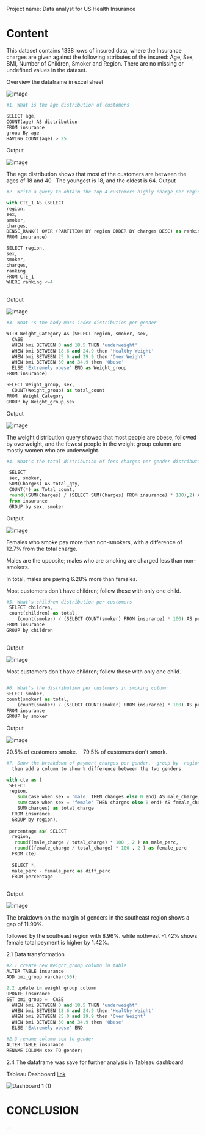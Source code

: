 Project name: Data analyst for US Health Insurance 


# Content

This dataset contains 1338 rows of insured data, where the Insurance charges are given against the following attributes of the insured: Age, Sex, BMI, Number of Children, Smoker and Region. There are no missing or undefined values in the dataset.

Overview the dataframe in excel sheet


![image](https://github.com/JoshuaKab/SQL-Queries/assets/135429439/a5e46920-0792-4ed0-a948-a229d5a0ce71)


```python
#1. What is the age distribution of customers

SELECT age,
COUNT(age) AS distribution
FROM insurance
group By age
HAVING COUNT(age) > 25


```
Output

![image](https://github.com/JoshuaKab/SQL-Queries/assets/135429439/c26cf0d5-a881-4a3f-b665-abf2e5c1f88a)

The age distribution shows that most of the customers are between the ages of 18 and 40. 
The youngest is 18, and the oldest is 64.
Output

```python
#2. Write a query to obtain the top 4 customers highly charge per region and arrange by descending order. 

with CTE_1 AS (SELECT
region, 
sex,
smoker,
charges,
DENSE_RANK() OVER (PARTITION BY region ORDER BY charges DESC) as ranking
FROM insurance)

SELECT region, 
sex,
smoker,
charges,
ranking
FROM CTE_1
WHERE ranking <=4
  

```
Output


![image](https://github.com/JoshuaKab/SQL-Queries/assets/135429439/0c379fcc-e1b3-408c-8fc0-da6a3891d3fc)


```python
#3. What 's the body mass index distribution per gender

WITH Weight_Category AS (SELECT region, smoker, sex,
  CASE 
  WHEN bmi BETWEEN 0 and 18.5 THEN 'underweight'
  WHEN bmi BETWEEN 18.6 and 24.9 then 'Healthy Weight'
  WHEN bmi BETWEEN 25.0 and 29.9 then 'Over Weight'
  WHEN bmi BETWEEN 30 and 34.9 then 'Obese'
  ELSE 'Extremely obese' END as Weight_group
FROM insurance)

SELECT Weight_group, sex,
  COUNT(Weight_group) as total_count
FROM  Weight_Category
GROUP by Weight_group,sex

```

Output


![image](https://github.com/JoshuaKab/SQL-Queries/assets/135429439/0026ce39-be11-4c8e-b170-f21d27902dbb)


The weight distribution query showed that most people are obese, followed by overweight, and the fewest people in the weight group column are mostly women who are underweight.

```python
#4. What's the total distribution of fees charges per gender distribution

 SELECT
 sex, smoker,
 SUM(Charges) AS total_qty, 
 COUNT(*) as Total_count,
 round((SUM(Charges) / (SELECT SUM(Charges) FROM insurance) * 100),2) AS percentage
 from insurance
 GROUP by sex, smoker

```
		

Output


![image](https://github.com/JoshuaKab/SQL-Queries/assets/135429439/4acdea6a-165c-4382-895c-881b1a7edcc9)

Females who smoke pay more than non-smokers, with a difference of 12.7% from the total charge.

Males are the opposite; males who are smoking are charged less than non-smokers.

In total, males are paying 6.28% more than females. 

Most customers don't have children; follow those with only one child.


```python
#5. What's children distribution per customers
 SELECT children,
 count(children) as total,
    (count(smoker) / (SELECT COUNT(smoker) FROM insurance) * 100) AS percentage
FROM insurance
GROUP by children
    

```
Output

![image](https://github.com/JoshuaKab/SQL-Queries/assets/135429439/d75d0d18-5529-4d5b-ab84-3828f843ca60)

  Most customers don't have children; follow those with only one child.

```python

#6. What's the distribution per customers in smoking column
SELECT smoker,
count(smoker) as total,
    (count(smoker) / (SELECT COUNT(smoker) FROM insurance) * 100) AS percentage
FROM insurance
GROUP by smoker

```
Output

![image](https://github.com/JoshuaKab/SQL-Queries/assets/135429439/3c627f9c-0124-4285-87ce-b023fed0e1a5)

20.5% of customers smoke. 
 
79.5% of customers don't smork.

```python
#7. Show the breakdown of payment charges per gender,  group by  region and round 2 decimal  in percentage 
  then add a column to show % difference between the two genders

with cte as (
 SELECT
 region, 
    sum(case when sex = 'male' THEN charges else 0 end) AS male_charge,
	sum(case when sex = 'female' THEN charges else 0 end) AS female_charge,
	SUM(charges) as total_charge
  FROM insurance
  GROUP by region),
  
 percentage as( SELECT
  region,
   round((male_charge / total_charge) * 100 , 2 ) as male_perc,
   round((female_charge / total_charge) * 100 , 2 ) as female_perc
  FROM cte)
  
  SELECT *,
  male_perc - female_perc as diff_perc
  FROM percentage
  

```
Output

![image](https://github.com/JoshuaKab/SQL-Queries/assets/135429439/6563b40c-9d01-4996-8148-2d8e1e462096)

The brakdown on the margin of genders in the southeast region shows a gap of 11.90%. 

followed by the southeast region with 8.96%. while nothwest -1.42% shows female total peyment is higher by 1.42%.

2.1 Data transformation

```python
#2.1 create new Weight_group column in table
ALTER TABLE insurance
ADD bmi_group varchar(50);

2.2 update in weight group column
UPDATE insurance
SET bmi_group =  CASE 
  WHEN bmi BETWEEN 0 and 18.5 THEN 'underweight'
  WHEN bmi BETWEEN 18.6 and 24.9 then 'Healthy Weight'
  WHEN bmi BETWEEN 25.0 and 29.9 then 'Over Weight'
  WHEN bmi BETWEEN 30 and 34.9 then 'Obese'
  ELSE 'Extremely obese' END

#2.3 rename column sex to gender 
ALTER TABLE insurance 
RENAME COLUMN sex TO gender;


```

2.4 The dataframe was save for further analysis in Tableau dashboard

Tableau Dashboard [link](https://public.tableau.com/app/profile/joshua.k.1176/viz/USinsurance_17134503455500/Dashboard1)

![Dashboard 1 (1)](https://github.com/JoshuaKab/SQL-Queries/assets/135429439/cf76470f-c285-424a-a434-c1ca956bd6ca)


# CONCLUSION
--

